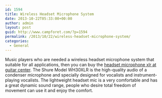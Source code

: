 ```yaml
---
id: 1594
title: Wireless Headset Microphone System
date: 2013-10-22T05:33:00+00:00
author: admin
layout: post
guid: http://www.campforet.com/?p=1594
permalink: /2013/10/22/wireless-headset-microphone-system/
categories:
  - General
---
```

Music players who are needed a wireless headset microphone system that suitable for all applications, then you can buy the [headset microphone xlr at guitar center](http://www.guitarcenter.com/Shure-WH30XLR-Condenser-Headset-Microphone-with-XLR-Connector-and-Preamp-101796720-i1320506.gc). The Shure Model WH30XLR is the high-quality audio of a condenser microphone and specially designed for vocalists and instrument-playing vocalists. The lightweight headset mic is a very comfortable and has a great dynamic sound range, people who desire total freedom of movement can use it and enjoy the comfort.